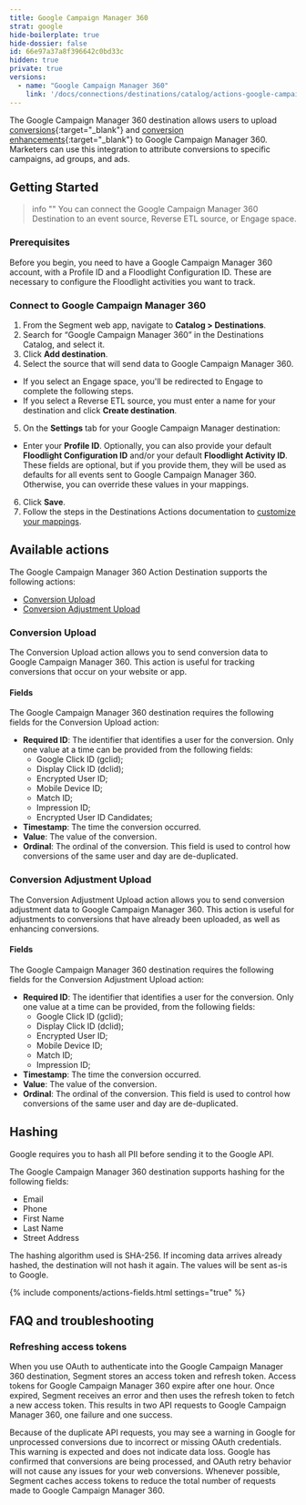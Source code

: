 ```yaml
---
title: Google Campaign Manager 360
strat: google
hide-boilerplate: true
hide-dossier: false
id: 66e97a37a8f396642c0bd33c
hidden: true
private: true
versions:
  - name: "Google Campaign Manager 360"
    link: '/docs/connections/destinations/catalog/actions-google-campaign-manager-360/'
---
```


The Google Campaign Manager 360 destination allows users to upload [conversions](https://developers.google.com/doubleclick-advertisers/guides/conversions_upload){:target="_blank"} and [conversion enhancements](https://developers.google.com/doubleclick-advertisers/guides/conversions_ec){:target="_blank"} to Google Campaign Manager 360. Marketers can use this integration to attribute conversions to specific campaigns, ad groups, and ads.

## Getting Started

> info ""
> You can connect the Google Campaign Manager 360 Destination to an event source, Reverse ETL source, or Engage space. 

### Prerequisites

Before you begin, you need to have a Google Campaign Manager 360 account, with a Profile ID and a Floodlight Configuration ID. These are necessary to configure the Floodlight activities you want to track.

### Connect to Google Campaign Manager 360

1. From the Segment web app, navigate to **Catalog > Destinations**.
2. Search for “Google Campaign Manager 360” in the Destinations Catalog, and select it.
3. Click **Add destination**.
4. Select the source that will send data to Google Campaign Manager 360. 
  * If you select an Engage space, you'll be redirected to Engage to complete the following steps.
  * If you select a Reverse ETL source, you must enter a name for your destination and click **Create destination**.
5. On the **Settings** tab for your Google Campaign Manager destination:
  * Enter your **Profile ID**. Optionally, you can also provide your default **Floodlight Configuration ID** and/or your default **Floodlight Activity ID**. These fields are optional, but if you provide them, they will be used as defaults for all events sent to Google Campaign Manager 360. Otherwise, you can override these values in your mappings.
6. Click **Save**.
7. Follow the steps in the Destinations Actions documentation to [customize your mappings](/docs/connections/destinations/actions/#customize-mappings).

## Available actions

The Google Campaign Manager 360 Action Destination supports the following actions:

* [Conversion Upload](#conversion-upload)
* [Conversion Adjustment Upload](#conversion-adjustment-upload)

### Conversion Upload

The Conversion Upload action allows you to send conversion data to Google Campaign Manager 360. This action is useful for tracking conversions that occur on your website or app. 

#### Fields

The Google Campaign Manager 360 destination requires the following fields for the Conversion Upload action:

* **Required ID**: The identifier that identifies a user for the conversion. Only one value at a time can be provided from the following fields:
  * Google Click ID (gclid);
  * Display Click ID (dclid);
  * Encrypted User ID;
  * Mobile Device ID;
  * Match ID;
  * Impression ID;
  * Encrypted User ID Candidates;
* **Timestamp**: The time the conversion occurred.
* **Value**: The value of the conversion.
* **Ordinal**: The ordinal of the conversion. This field is used to control how conversions of the same user and day are de-duplicated.

### Conversion Adjustment Upload

The Conversion Adjustment Upload action allows you to send conversion adjustment data to Google Campaign Manager 360. This action is useful for adjustments to conversions that have already been uploaded, as well as enhancing conversions.

#### Fields

The Google Campaign Manager 360 destination requires the following fields for the Conversion Adjustment Upload action:

* **Required ID**: The identifier that identifies a user for the conversion. Only one value at a time can be provided, from the following fields:
  * Google Click ID (gclid);
  * Display Click ID (dclid);
  * Encrypted User ID;
  * Mobile Device ID;
  * Match ID;
  * Impression ID;
* **Timestamp**: The time the conversion occurred.
* **Value**: The value of the conversion.
* **Ordinal**: The ordinal of the conversion. This field is used to control how conversions of the same user and day are de-duplicated.

## Hashing

Google requires you to hash all PII before sending it to the Google API.

The Google Campaign Manager 360 destination supports hashing for the following fields:

* Email
* Phone
* First Name
* Last Name
* Street Address

The hashing algorithm used is SHA-256. If incoming data arrives already hashed, the destination will not hash it again. The values will be sent as-is to Google.

{% include components/actions-fields.html settings="true" %}

## FAQ and troubleshooting

### Refreshing access tokens

When you use OAuth to authenticate into the Google Campaign Manager 360 destination, Segment stores an access token and refresh token. Access tokens for Google Campaign Manager 360 expire after one hour. Once expired, Segment receives an error and then uses the refresh token to fetch a new access token. This results in two API requests to Google Campaign Manager 360, one failure and one success.

Because of the duplicate API requests, you may see a warning in Google for unprocessed conversions due to incorrect or missing OAuth credentials. This warning is expected and does not indicate data loss. Google has confirmed that conversions are being processed, and OAuth retry behavior will not cause any issues for your web conversions. Whenever possible, Segment caches access tokens to reduce the total number of requests made to Google Campaign Manager 360.